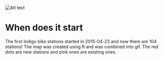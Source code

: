 ![Alt text](when.gif)


# When does it start
The first Indigo bike stations started in 2015-04-23 and now there are 104 stations!
The map was created using R and was combined into gif.
The red dots are new stations and pink ones are existing ones.
